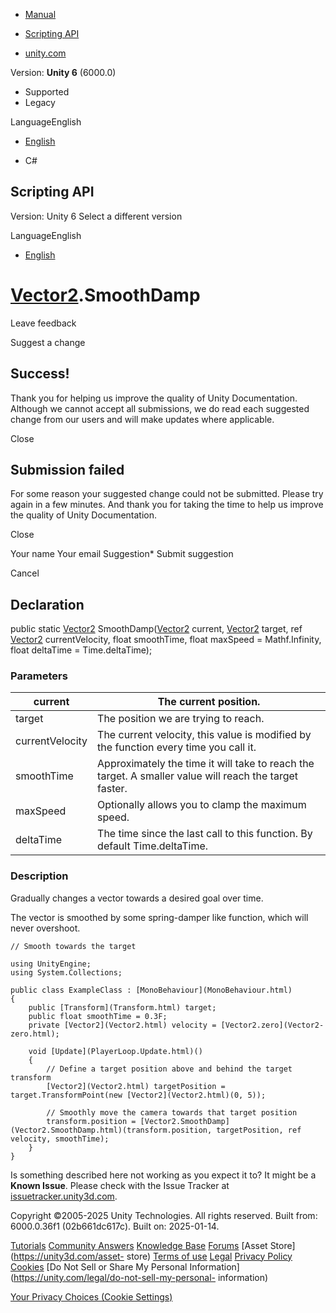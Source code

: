 [ ]()

  * [Manual](../Manual/index.html)
  * [Scripting API](../ScriptReference/index.html)

  * [unity.com](https://unity.com/)

Version: **Unity 6** (6000.0)

  * Supported
  * Legacy

LanguageEnglish

  * [English]()

  * C#

[ ](https://docs.unity3d.com)

## Scripting API

Version: Unity 6 Select a different version

LanguageEnglish

  * [English]()

#  [Vector2](Vector2.html).SmoothDamp

Leave feedback

Suggest a change

## Success!

Thank you for helping us improve the quality of Unity Documentation. Although
we cannot accept all submissions, we do read each suggested change from our
users and will make updates where applicable.

Close

## Submission failed

For some reason your suggested change could not be submitted. Please <a>try
again</a> in a few minutes. And thank you for taking the time to help us
improve the quality of Unity Documentation.

Close

Your name Your email Suggestion* Submit suggestion

Cancel

[ ]()

## Declaration

public static [Vector2](Vector2.html) SmoothDamp([Vector2](Vector2.html)
current, [Vector2](Vector2.html) target, ref [Vector2](Vector2.html)
currentVelocity, float smoothTime, float maxSpeed = Mathf.Infinity, float
deltaTime = Time.deltaTime);

### Parameters

current | The current position.  
---|---  
target | The position we are trying to reach.  
currentVelocity | The current velocity, this value is modified by the function every time you call it.  
smoothTime | Approximately the time it will take to reach the target. A smaller value will reach the target faster.  
maxSpeed | Optionally allows you to clamp the maximum speed.  
deltaTime | The time since the last call to this function. By default Time.deltaTime.  
  
### Description

Gradually changes a vector towards a desired goal over time.

The vector is smoothed by some spring-damper like function, which will never
overshoot.

    
    
    // Smooth towards the target  
      
    using UnityEngine;
    using System.Collections;  
      
    public class ExampleClass : [MonoBehaviour](MonoBehaviour.html)
    {
        public [Transform](Transform.html) target;
        public float smoothTime = 0.3F;
        private [Vector2](Vector2.html) velocity = [Vector2.zero](Vector2-zero.html);  
      
        void [Update](PlayerLoop.Update.html)()
        {
            // Define a target position above and behind the target transform
            [Vector2](Vector2.html) targetPosition = target.TransformPoint(new [Vector2](Vector2.html)(0, 5));  
      
            // Smoothly move the camera towards that target position
            transform.position = [Vector2.SmoothDamp](Vector2.SmoothDamp.html)(transform.position, targetPosition, ref velocity, smoothTime);
        }
    }
    

Is something described here not working as you expect it to? It might be a
**Known Issue**. Please check with the Issue Tracker at
[issuetracker.unity3d.com](https://issuetracker.unity3d.com).

Copyright ©2005-2025 Unity Technologies. All rights reserved. Built from:
6000.0.36f1 (02b661dc617c). Built on: 2025-01-14.

[Tutorials](https://unity3d.com/learn) [Community
Answers](https://answers.unity3d.com) [Knowledge
Base](https://support.unity3d.com/hc/en-us)
[Forums](https://forum.unity3d.com) [Asset Store](https://unity3d.com/asset-
store) [Terms of use](https://docs.unity3d.com/Manual/TermsOfUse.html)
[Legal](https://unity.com/legal) [Privacy
Policy](https://unity.com/legal/privacy-policy)
[Cookies](https://unity.com/legal/cookie-policy) [Do Not Sell or Share My
Personal Information](https://unity.com/legal/do-not-sell-my-personal-
information)

[Your Privacy Choices (Cookie Settings)](javascript:void\(0\);)

